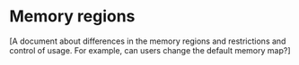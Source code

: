# Memory regions

[A document about differences in the memory regions and restrictions and control of usage. For example, can users change the default memory map?]
